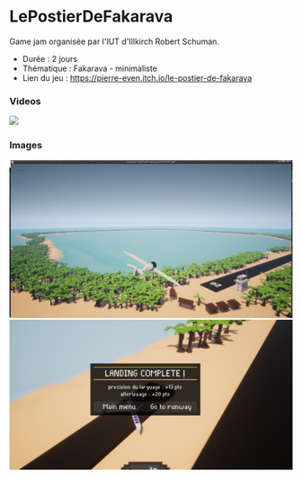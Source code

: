 
# LePostierDeFakarava

 Game jam organisée par l'IUT d'Illkirch Robert Schuman.

 - Durée : 2 jours
 - Thématique : Fakarava - minimaliste
 - Lien du jeu : https://pierre-even.itch.io/le-postier-de-fakarava

### Videos

[![](https://github.com/PierreEVEN/LePostierDeFakarava/blob/master/Showcase/LePostierDeFakarava.gif?raw=true)](https://youtu.be/27ZOmsAE9dw)

### Images
![Map.png](https://github.com/PierreEVEN/LePostierDeFakarava/blob/master/Showcase/Map.png?raw=true)
![End.PNG](https://github.com/PierreEVEN/LePostierDeFakarava/blob/master/Showcase/End.PNG?raw=true)
